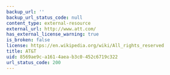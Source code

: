 ```yaml
---
backup_url: ''
backup_url_status_code: null
content_type: external-resource
external_url: http://www.att.com/
has_external_license_warning: true
is_broken: false
license: https://en.wikipedia.org/wiki/All_rights_reserved
title: AT&T
uid: 8569ae9c-a161-4aea-b3c0-452c6719c322
url_status_code: 200
---
```


